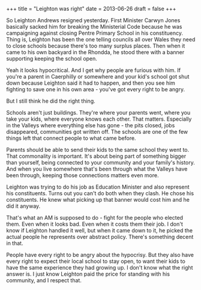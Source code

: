 +++
title = "Leighton was right"
date = 2013-06-26
draft = false
+++

So Leighton Andrews resigned yesterday. First Minister Carwyn Jones basically sacked him for breaking the Ministerial Code because he was campaigning against closing Pentre Primary School in his constituency. Thing is, Leighton has been the one telling councils all over Wales they need to close schools because there's too many surplus places. Then when it came to his own backyard in the Rhondda, he stood there with a banner supporting keeping the school open.

Yeah it looks hypocritical. And I get why people are furious with him. If you're a parent in Caerphilly or somewhere and your kid's school got shut down because Leighton said it had to happen, and then you see him fighting to save one in his own area - you've got every right to be angry.

But I still think he did the right thing.

Schools aren't just buildings. They're where your parents went, where you take your kids, where everyone knows each other. That matters. Especially in the Valleys where everything else has gone - the pits closed, jobs disappeared, communities got written off. The schools are one of the few things left that connect people to what came before.

Parents should be able to send their kids to the same school they went to. That commonality is important. It's about being part of something bigger than yourself, being connected to your community and your family's history. And when you live somewhere that's been through what the Valleys have been through, keeping those connections matters even more.

Leighton was trying to do his job as Education Minister and also represent his constituents. Turns out you can't do both when they clash. He chose his constituents. He knew what picking up that banner would cost him and he did it anyway.

That's what an AM is supposed to do - fight for the people who elected them. Even when it looks bad. Even when it costs them their job. I don't know if Leighton handled it well, but when it came down to it, he picked the actual people he represents over abstract policy. There's something decent in that.

People have every right to be angry about the hypocrisy. But they also have every right to expect their local school to stay open, to want their kids to have the same experience they had growing up. I don't know what the right answer is. I just know Leighton paid the price for standing with his community, and I respect that.
